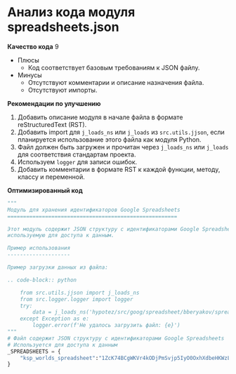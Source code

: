 # Анализ кода модуля spreadsheets.json

**Качество кода**
9
- Плюсы
    - Код соответствует базовым требованиям к JSON файлу.
- Минусы
    - Отсутствуют комментарии и описание назначения файла.
    - Отсутствуют импорты.

**Рекомендации по улучшению**

1.  Добавить описание модуля в начале файла в формате reStructuredText (RST).
2.  Добавить import для `j_loads_ns` или `j_loads` из `src.utils.jjson`, если планируется использование этого файла как модуля Python.
3.  Файл должен быть загружен и прочитан через `j_loads_ns` или `j_loads` для соответствия стандартам проекта.
4.  Используем `logger` для записи ошибок.
5.  Добавить комментарии в формате RST к каждой функции, методу, классу и переменной.

**Оптимизированный код**

```python
"""
Модуль для хранения идентификаторов Google Spreadsheets
======================================================

Этот модуль содержит JSON структуру с идентификаторами Google Spreadsheets,
используемую для доступа к данным.

Пример использования
--------------------

Пример загрузки данных из файла:

.. code-block:: python

    from src.utils.jjson import j_loads_ns
    from src.logger.logger import logger
    try:
        data = j_loads_ns('hypotez/src/goog/spreadsheet/bberyakov/spreadsheets.json')
    except Exception as e:
        logger.error(f'Не удалось загрузить файл: {e}')
"""
# Файл содержит JSON структуру с идентификаторами Google Spreadsheets
# Используется для доступа к данным
_SPREADSHEETS = {
    "ksp_worlds_spreadsheet":"1ZcK74BCgWKVr4kODjPmSvjp5IyO0OxhXdbeHKWzLQiM"
}

```